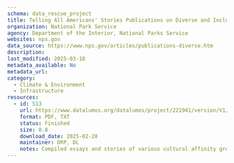 ```yaml
---
schema: data_rescue_project 
title: Telling All Americans' Stories Publications on Diverse and Inclusive History
organization: National Park Service
agency: Department of the Interior, National Parks Service
websites: nps.gov
data_source: https://www.nps.gov/articles/publications-diverse.htm
description: 
last_modified: 2025-03-18
metadata_available: No
metadata_url: 
category:
  - Climate & Environment 
  - Infrastructure 
resources:
  - id: 513
    url: https://www.datalumos.org/datalumos/project/221941/version/V1/view
    format: PDF, TXT
    status: Finished
    size: 0.8
    download_date: 2025-02-28
    maintainer: DRP, DL
    notes: Compiled essays and stories of various cultural affinity groups and their relations to America's national park system. Multiple links broken, noted in description.txt within each subfolder
---
```


